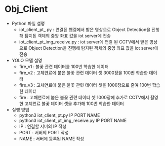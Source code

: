# Obj_Client
- Python 파일 설명
  - iot_client_pt_.py : 연결된 웹캠에서 받은 영상으로 Object Detection을 진행해 탐지된 객체의 중앙 좌표 값을 iot server에 전송
  - iot_client_pt_img_receive.py : iot server에 연결 된 CCTV에서 받은 영상으로 Object Detection을 진행해 탐지된 객체의 중앙 좌표 값을 iot server에 전송
- YOLO 모델 설명
  - fire_v1 : 불꽃 관련 데이터를 100번 학습한 데이터
  - fire_v2 : 고체연료에 붙은 불꽃 관련 데이터 셋 3000장을 100번 학습한 데이터
  - fire_v3 : 고체연료에 붙은 불꽃 관련 데이터 셋을 1000장으로 줄여 100번 학습한 데이터
  - fire : 고체연료에 붙은 불꽃 관련 데이터 셋 1000장에 추가로 CCTV에서 촬영한 고체연료 불꽃 데이터 셋을 추가해 100번 학습한 데이터
- 실행 방법
  - python3 iot_client_pt.py IP PORT NAME
  - python3 iot_client_pt_img_receive.py IP PORT NAME
  - IP : 연결할 서버의 IP 작성
  - PORT : 서버의 PORT 작성
  - NAME : 서버에 등록된 NAME 작성
